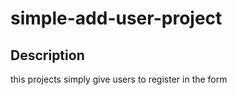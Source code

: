 # simple-add-user-project

## Description

this projects simply give users to register in the form

